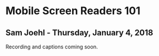 # Mobile Screen Readers 101 
## Sam Joehl - Thursday, January 4, 2018
Recording and captions coming soon.

